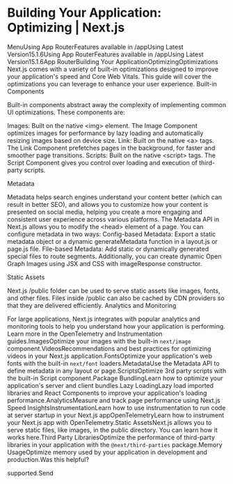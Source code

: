 # Building Your Application: Optimizing | Next.js

<p>MenuUsing App RouterFeatures available in /appUsing Latest Version15.1.6Using App RouterFeatures available in /appUsing Latest Version15.1.6App RouterBuilding Your ApplicationOptimizingOptimizations
Next.js comes with a variety of built-in optimizations designed to improve your application's speed and Core Web Vitals. This guide will cover the optimizations you can leverage to enhance your user experience.
Built-in Components</p>
<p>Built-in components abstract away the complexity of implementing common UI optimizations. These components are:</p>
<p>Images: Built on the native &lt;img&gt; element. The Image Component optimizes images for performance by lazy loading and automatically resizing images based on device size.
Link: Built on the native &lt;a&gt; tags. The Link Component prefetches pages in the background, for faster and smoother page transitions.
Scripts: Built on the native &lt;script&gt; tags. The Script Component gives you control over loading and execution of third-party scripts.</p>
<p>Metadata</p>
<p>Metadata helps search engines understand your content better (which can result in better SEO), and allows you to customize how your content is presented on social media, helping you create a more engaging and consistent user experience across various platforms.
The Metadata API in Next.js allows you to modify the &lt;head&gt; element of a page. You can configure metadata in two ways:
Config-based Metadata: Export a static metadata object or a dynamic generateMetadata function in a layout.js or page.js file.
File-based Metadata: Add static or dynamically generated special files to route segments.
Additionally, you can create dynamic Open Graph Images using JSX and CSS with imageResponse constructor.</p>
<p>Static Assets</p>
<p>Next.js /public folder can be used to serve static assets like images, fonts, and other files. Files inside /public can also be cached by CDN providers so that they are delivered efficiently.
Analytics and Monitoring</p>
<p>For large applications, Next.js integrates with popular analytics and monitoring tools to help you understand how your application is performing. Learn more in the  OpenTelemetry and Instrumentation guides.ImagesOptimize your images with the built-in <code>next/image</code> component.VideosRecommendations and best practices for optimizing videos in your Next.js application.FontsOptimize your application's web fonts with the built-in <code>next/font</code> loaders.MetadataUse the Metadata API to define metadata in any layout or page.ScriptsOptimize 3rd party scripts with the built-in Script component.Package BundlingLearn how to optimize your application's server and client bundles.Lazy LoadingLazy load imported libraries and React Components to improve your application's loading performance.AnalyticsMeasure and track page performance using Next.js Speed InsightsInstrumentationLearn how to use instrumentation to run code at server startup in your Next.js appOpenTelemetryLearn how to instrument your Next.js app with OpenTelemetry.Static AssetsNext.js allows you to serve static files, like images, in the public directory. You can learn how it works here.Third Party LibrariesOptimize the performance of third-party libraries in your application with the <code>@next/third-parties</code> package.Memory UsageOptimize memory used by your application in development and production.Was this helpful?</p>
<p>supported.Send</p>

